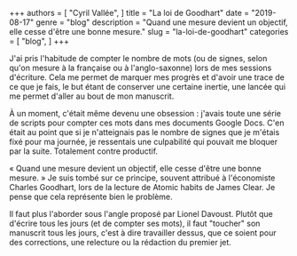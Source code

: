 +++
authors = [
    "Cyril Vallée",
]
title = "La loi de Goodhart"
date = "2019-08-17"
genre = "blog"
description = "Quand une mesure devient un objectif, elle cesse d'être une bonne mesure."
slug = "la-loi-de-goodhart"
categories = [
    "blog",
]
+++

J'ai pris l'habitude de compter le nombre de mots (ou de signes, selon qu'on mesure à la française ou à l'anglo-saxonne) lors de mes sessions d'écriture. Cela me permet de marquer mes progrès et d'avoir une trace de ce que je fais, le but étant de conserver une certaine inertie, une lancée qui me permet d'aller au bout de mon manuscrit.  

À un moment, c'était même devenu une obsession : j'avais toute une série de scripts pour compter ces mots dans mes documents Google Docs. C'en était au point que si je n'atteignais pas le nombre de signes que je m'étais fixé pour ma journée, je ressentais une culpabilité qui pouvait me bloquer par la suite.
Totalement contre productif.  

« Quand une mesure devient un objectif, elle cesse d'être une bonne mesure. » Je suis tombé sur ce principe, souvent attribué à l'économiste Charles Goodhart, lors de la lecture de Atomic habits de James Clear. Je pense que cela représente bien le problème.  

Il faut plus l'aborder sous l'angle proposé par Lionel Davoust. Plutôt que d'écrire tous les jours (et de compter ses mots), il faut "toucher" son manuscrit tous les jours, c'est à dire travailler dessus, que ce soient pour des corrections, une relecture ou la rédaction du premier jet.